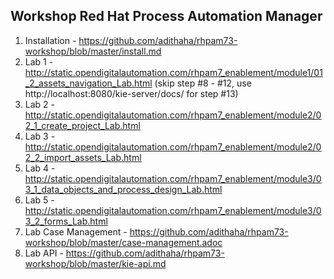 ## Workshop Red Hat Process Automation Manager

1. Installation - https://github.com/adithaha/rhpam73-workshop/blob/master/install.md
2. Lab 1 - http://static.opendigitalautomation.com/rhpam7_enablement/module1/01_2_assets_navigation_Lab.html (skip step #8 - #12, use http://localhost:8080/kie-server/docs/ for step #13)
3. Lab 2 - http://static.opendigitalautomation.com/rhpam7_enablement/module2/02_1_create_project_Lab.html
4. Lab 3 - http://static.opendigitalautomation.com/rhpam7_enablement/module2/02_2_import_assets_Lab.html
5. Lab 4 - http://static.opendigitalautomation.com/rhpam7_enablement/module3/03_1_data_objects_and_process_design_Lab.html
6. Lab 5 - http://static.opendigitalautomation.com/rhpam7_enablement/module3/03_2_forms_Lab.html
7. Lab Case Management - https://github.com/adithaha/rhpam73-workshop/blob/master/case-management.adoc
8. Lab API - https://github.com/adithaha/rhpam73-workshop/blob/master/kie-api.md

